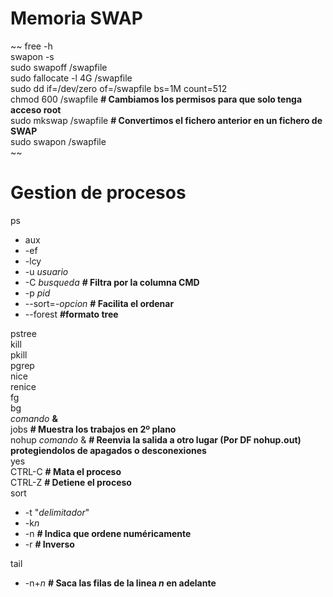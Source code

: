 # Memoria SWAP
~~
free  -h  
swapon -s  
sudo swapoff /swapfile  
sudo fallocate -l 4G /swapfile  
sudo dd if=/dev/zero of=/swapfile bs=1M count=512  
chmod 600 /swapfile **# Cambiamos los permisos para que solo tenga acceso root**  
sudo mkswap /swapfile **# Convertimos el fichero anterior en un fichero de SWAP**  
sudo swapon /swapfile  
~~

# Gestion de procesos
ps  
  - aux  
  - -ef  
  - -lcy  
  - -u *usuario*  
  - -C *busqueda* **# Filtra por la columna CMD**  
  - -p *pid*
  - --sort=*-opcion* **# Facilita el ordenar**
  - --forest **#formato tree**

pstree  
kill  
pkill  
pgrep  
nice  
renice  
fg  
bg  
*comando* **&**  
jobs   **# Muestra los trabajos en 2º plano**  
nohup *comando* & **# Reenvia la salida a otro lugar (Por DF nohup.out)   protegiendolos de apagados o desconexiones**  
yes  
CTRL-C   **# Mata el proceso**  
CTRL-Z   **# Detiene el proceso**  
sort
  - -t "*delimitador*"
  - -k*n*
  - -n **# Indica que ordene numéricamente**
  - -r **# Inverso**

tail  
  - -n+*n* **# Saca las filas de la linea *n* en adelante**
